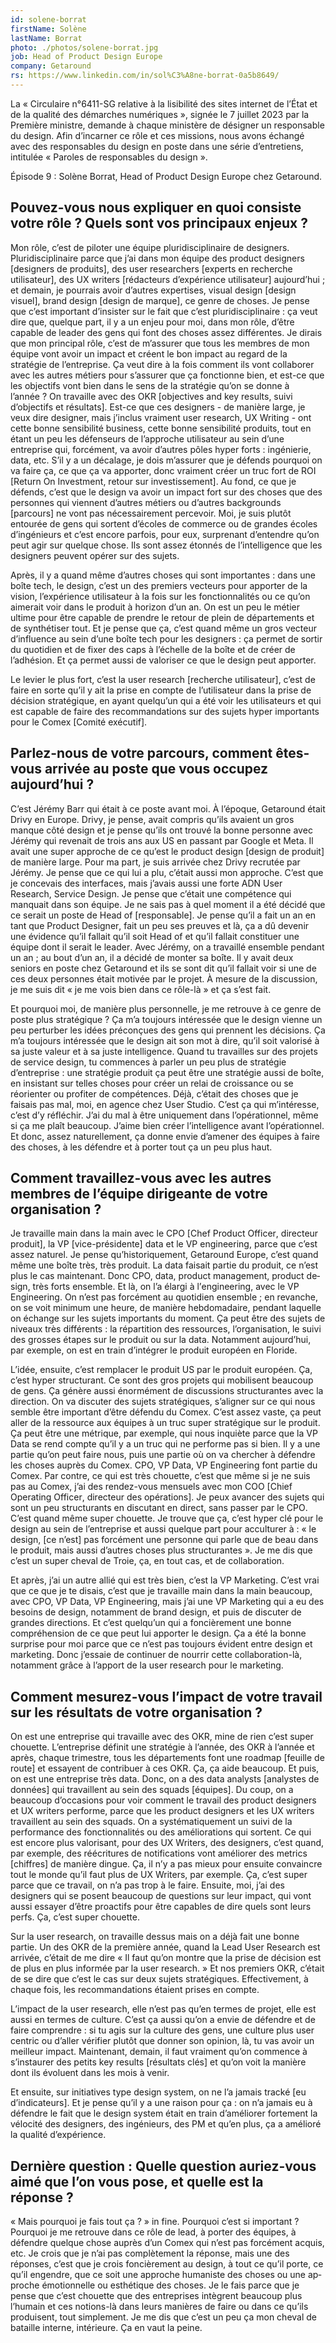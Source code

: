 ```yaml
---
id: solene-borrat
firstName: Solène
lastName: Borrat
photo: ./photos/solene-borrat.jpg
job: Head of Product Design Europe
company: Getaround
rs: https://www.linkedin.com/in/sol%C3%A8ne-borrat-0a5b8649/
---
```


<p class="fr-text--lead">La «&nbsp;Circulaire n°6411-SG relative à la lisibilité des sites internet de l’État et de la qualité des démarches numériques&nbsp;», signée le 7 juillet 2023 par la Première ministre, demande à chaque ministère de désigner un responsable du design. Afin d’incarner ce rôle et ces missions, nous avons échangé avec des responsables du design en poste dans une série d’entretiens, intitulée «&nbsp;Paroles de responsables du design&nbsp;».</p>

<p class="fr-text--lead">Épisode 9&nbsp;: Solène Borrat, <span lang="en">Head of Product Design Europe</span> chez <span lang="en">Getaround</span>.</p>

<h2 class="fr-h6">Pouvez-vous nous expliquer en quoi consiste votre rôle&nbsp;? Quels sont vos principaux enjeux&nbsp;?</h2>

Mon rôle, c’est de piloter une équipe pluridisciplinaire de designers. Pluridisciplinaire parce que j’ai dans mon équipe des <span lang="en">product designers</span> [designers de produits], des <span lang="en">user researchers</span> [experts en recherche utilisateur], des <span lang="en">UX writers</span> [rédacteurs d’expérience utilisateur] aujourd’hui&nbsp;; et demain, je pourrais avoir d’autres expertises, <span lang="en">visual design</span> [design visuel], <span lang="en">brand design</span> [design de marque], ce genre de choses. Je pense que c’est important d’insister sur le fait que c’est pluridisciplinaire&nbsp;: ça veut dire que, quelque part, il y a un enjeu pour moi, dans mon rôle, d’être capable de leader des gens qui font des choses assez différentes. Je dirais que mon principal rôle, c’est de m’assurer que tous les membres de mon équipe vont avoir un impact et créent le bon impact au regard de la stratégie de l’entreprise. Ça veut dire à la fois comment ils vont collaborer avec les autres métiers pour s’assurer que ça fonctionne bien, et est-ce que les objectifs vont bien dans le sens de la stratégie qu’on se donne à l’année&nbsp;? On travaille avec des <span lang="en">OKR [objectives and key results</span>, suivi d’objectifs et résultats]. Est-ce que ces designers -&nbsp;de manière large, je veux dire designer, mais j’inclus vraiment <span lang="en">user research, UX Writing</span>&nbsp;- ont cette bonne sensibilité <span lang="en">business</span>, cette bonne sensibilité produits, tout en étant un peu les défenseurs de l’approche utilisateur au sein d’une entreprise qui, forcément, va avoir d’autres pôles hyper forts&nbsp;: ingénierie, data, etc. S’il y a un décalage, je dois m’assurer que je défends pourquoi on va faire ça, ce que ça va apporter, donc vraiment créer un truc fort de <span lang="en">ROI [Return On Investment</span>, retour sur investissement]. Au fond, ce que je défends, c’est que le design va avoir un impact fort sur des choses que des personnes qui viennent d’autres métiers ou d’autres <span lang="en">backgrounds</span> [parcours] ne vont pas nécessairement percevoir. Moi, je suis plutôt entourée de gens qui sortent d’écoles de commerce ou de grandes écoles d’ingénieurs et c’est encore parfois, pour eux, surprenant d’entendre qu’on peut agir sur quelque chose. Ils sont assez étonnés de l’intelligence que les designers peuvent opérer sur des sujets.

Après, il y a quand même d’autres choses qui sont importantes&nbsp;: dans une boîte tech, le design, c’est un des premiers vecteurs pour apporter de la vision, l’expérience utilisateur à la fois sur les fonctionnalités ou ce qu’on aimerait voir dans le produit à horizon d’un an. On est un peu le métier ultime pour être capable de prendre le retour de plein de départements et de synthétiser tout. Et je pense que ça, c’est quand même un gros vecteur d’influence au sein d’une boîte tech pour les designers&nbsp;: ça permet de sortir du quotidien et de fixer des caps à l’échelle de la boîte et de créer de l’adhésion. Et ça permet aussi de valoriser ce que le design peut apporter.

Le levier le plus fort, c’est la <span lang="en">user research</span> [recherche utilisateur], c’est de faire en sorte qu’il y ait la prise en compte de l’utilisateur dans la prise de décision stratégique, en ayant quelqu’un qui a été voir les utilisateurs et qui est capable de faire des recommandations sur des sujets hyper importants pour le Comex [Comité exécutif].

<h2 class="fr-h6">Parlez-nous de votre parcours, comment êtes-vous arrivée au poste que vous occupez aujourd’hui&nbsp;?</h2>

C’est Jérémy Barr qui était à ce poste avant moi. À l’époque, <span lang="en">Getaround</span> était <span lang="en">Drivy</span> en Europe. <span lang="en">Drivy</span>, je pense, avait compris qu’ils avaient un gros manque côté design et je pense qu’ils ont trouvé la bonne personne avec Jérémy qui revenait de trois ans aux US en passant par Google et Meta. Il avait une super approche de ce qu’est le <span lang="en">product design</span> [design de produit] de manière large. Pour ma part, je suis arrivée chez <span lang="en">Drivy</span> recrutée par Jérémy. Je pense que ce qui lui a plu, c’était aussi mon approche. C’est que je concevais des interfaces, mais j’avais aussi une forte <span lang="en">ADN User Research, Service Design</span>. Je pense que c’était une compétence qui manquait dans son équipe. Je ne sais pas à quel moment il a été décidé que ce serait un poste de <span lang="en">Head of</span> [responsable]. Je pense qu’il a fait un an en tant que <span lang="en">Product Designer</span>, fait un peu ses preuves et là, ça a dû devenir une évidence qu’il fallait qu’il soit <span lang="en">Head of</span> et qu’il fallait constituer une équipe dont il serait le <span lang="en">leader</span>. Avec Jérémy, on a travaillé ensemble pendant un an&nbsp;; au bout d’un an, il a décidé de monter sa boîte. Il y avait deux seniors en poste chez <span lang="en">Getaround</span> et ils se sont dit qu’il fallait voir si une de ces deux personnes était motivée par le projet. À mesure de la discussion, je me suis dit «&nbsp;je me vois bien dans ce rôle-là&nbsp;» et ça s’est fait.

Et pourquoi moi, de manière plus personnelle, je me retrouve à ce genre de poste plus stratégique&nbsp;? Ça m’a toujours intéressée que le design vienne un peu perturber les idées préconçues des gens qui prennent les décisions. Ça m’a toujours intéressée que le design ait son mot à dire, qu’il soit valorisé à sa juste valeur et à sa juste intelligence. Quand tu travailles sur des projets de <span lang="en">service design</span>, tu commences à parler un peu plus de stratégie d’entreprise&nbsp;: une stratégie produit ça peut être une stratégie aussi de boîte, en insistant sur telles choses pour créer un relai de croissance ou se réorienter ou profiter de compétences. Déjà, c’était des choses que je faisais pas mal, moi, en agence chez <span lang="en">User</span> Studio. C’est ça qui m’intéresse, c’est d’y réfléchir. J’ai du mal à être uniquement dans l’opérationnel, même si ça me plaît beaucoup. J’aime bien créer l’intelligence avant l’opérationnel. Et donc, assez naturellement, ça donne envie d’amener des équipes à faire des choses, à les défendre et à porter tout ça un peu plus haut.

<h2 class="fr-h6">Comment travaillez-vous avec les autres membres de l’équipe dirigeante de votre organisation&nbsp;?</h2>

Je travaille main dans la main avec le <span lang="en">CPO [Chef Product Officer</span>, directeur produit], la VP [vice-présidente] data et le <span lang="en">VP engineering</span>, parce que c’est assez naturel. Je pense qu’historiquement, <span lang="en">Getaround</span> Europe, c’est quand même une boîte très, très produit. La data faisait partie du produit, ce n’est plus le cas maintenant. Donc <span lang="en">CPO, data, product management, product design</span>, très forts ensemble. Et là, on l’a élargi à l’<span lang="en">engineering</span>, avec le <span lang="en">VP Engineering</span>. On n’est pas forcément au quotidien ensemble&nbsp;; en revanche, on se voit minimum une heure, de manière hebdomadaire, pendant laquelle on échange sur les sujets importants du moment. Ça peut être des sujets de niveaux très différents&nbsp;: la répartition des ressources, l’organisation, le suivi des grosses étapes sur le produit ou sur la data. Notamment aujourd’hui, par exemple, on est en train d’intégrer le produit européen en Floride. 

L’idée, ensuite, c’est remplacer le produit US par le produit européen. Ça, c’est hyper structurant. Ce sont des gros projets qui mobilisent beaucoup de gens. Ça génère aussi énormément de discussions structurantes avec la direction. On va discuter des sujets stratégiques, s’aligner sur ce qui nous semble être important d’être défendu du Comex. C’est assez vaste, ça peut aller de la ressource aux équipes à un truc super stratégique sur le produit. Ça peut être une métrique, par exemple, qui nous inquiète parce que la VP Data se rend compte qu’il y a un truc qui ne performe pas si bien. Il y a une partie qu’on peut faire nous, puis une partie où on va chercher à défendre les choses auprès du Comex. <span lang="en">CPO, VP Data, VP Engineering</span> font partie du Comex. Par contre, ce qui est très chouette, c’est que même si je ne suis pas au Comex, j’ai des rendez-vous mensuels avec mon <span lang="en">COO [Chief Operating Officer</span>, directeur des opérations]. Je peux avancer des sujets qui sont un peu structurants en discutant en direct, sans passer par le <span lang="en">CPO</span>. C’est quand même super chouette. Je trouve que ça, c’est hyper clé pour le design au sein de l’entreprise et aussi quelque part pour acculturer à&nbsp;: «&nbsp;le design, [ce n’est] pas forcément une personne qui parle que de beau dans le produit, mais aussi d’autres choses plus structurantes&nbsp;». Je me dis que c’est un super cheval de Troie, ça, en tout cas, et de collaboration.

Et après, j’ai un autre allié qui est très bien, c’est la VP Marketing. C’est vrai que ce que je te disais, c’est que je travaille main dans la main beaucoup, avec <span lang="en">CPO, VP Data, VP Engineering</span>, mais j’ai une VP Marketing qui a eu des besoins de design, notamment de <span lang="en">brand design</span>, et puis de discuter de grandes directions. Et c’est quelqu’un qui a foncièrement une bonne compréhension de ce que peut lui apporter le design. Ça a été la bonne surprise pour moi parce que ce n’est pas toujours évident entre design et marketing. Donc j’essaie de continuer de nourrir cette collaboration-là, notamment grâce à l’apport de la <span lang="en">user research</span> pour le marketing.

<h2 class="fr-h6">Comment mesurez-vous l’impact de votre travail sur les résultats de votre organisation&nbsp;?</h2>

On est une entreprise qui travaille avec des <span lang="en">OKR</span>, mine de rien c’est super chouette. L’entreprise définit une stratégie à l’année, des <span lang="en">OKR</span> à l’année et après, chaque trimestre, tous les départements font une <span lang="en">roadmap</span> [feuille de route] et essayent de contribuer à ces <span lang="en">OKR</span>. Ça, ça aide beaucoup. Et puis, on est une entreprise très data. Donc, on a des <span lang="en">data analysts</span> [analystes de données] qui travaillent au sein des <span lang="en">squads</span> [équipes]. Du coup, on a beaucoup d’occasions pour voir comment le travail des <span lang="en">product designers</span> et <span lang="en">UX writers</span> performe, parce que les <span lang="en">product designers</span> et les <span lang="en">UX writers</span> travaillent au sein des <span lang="en">squads</span>. On a systématiquement un suivi de la performance des fonctionnalités ou des améliorations qui sortent. Ce qui est encore plus valorisant, pour des <span lang="en">UX Writers</span>, des designers, c’est quand, par exemple, des réécritures de notifications vont améliorer des <span lang="en">metrics</span> [chiffres] de manière dingue. Ça, il n’y a pas mieux pour ensuite convaincre tout le monde qu’il faut plus de <span lang="en">UX Writers</span>, par exemple. Ça, c’est super parce que ce travail, on n’a pas trop à le faire. Ensuite, moi, j’ai des designers qui se posent beaucoup de questions sur leur impact, qui vont aussi essayer d’être proactifs pour être capables de dire quels sont leurs perfs. Ça, c’est super chouette.

Sur la <span lang="en">user research</span>, on travaille dessus mais on a déjà fait une bonne partie. Un des <span lang="en">OKR</span> de la première année, quand la <span lang="en">Lead User Research</span> est arrivée, c’était de me dire «&nbsp;Il faut qu’on montre que la prise de décision est de plus en plus informée par la <span lang="en">user research</span>.&nbsp;» Et nos premiers <span lang="en">OKR</span>, c’était de se dire que c’est le cas sur deux sujets stratégiques. Effectivement, à chaque fois, les recommandations étaient prises en compte.

L’impact de la <span lang="en">user research</span>, elle n’est pas qu’en termes de projet, elle est aussi en termes de culture. C’est ça aussi qu’on a envie de défendre et de faire comprendre&nbsp;: si tu agis sur la culture des gens, une culture plus <span lang="en">user centric</span> ou d’aller vérifier plutôt que donner son opinion, là, tu vas avoir un meilleur impact. Maintenant, demain, il faut vraiment qu’on commence à s’instaurer des petits <span lang="en">key results</span> [résultats clés] et qu’on voit la manière dont ils évoluent dans les mois à venir.

Et ensuite, sur initiatives type <span lang="en">design system</span>, on ne l’a jamais tracké [eu d’indicateurs]. Et je pense qu’il y a une raison pour ça&nbsp;: on n’a jamais eu à défendre le fait que le <span lang="en">design system</span> était en train d’améliorer fortement la vélocité des designers, des ingénieurs, des PM et qu’en plus, ça a amélioré la qualité d’expérience.

<h2 class="fr-h6">Dernière question&nbsp;: Quelle question auriez-vous aimé que l’on vous pose, et quelle est la réponse&nbsp;?</h2>

«&nbsp;Mais pourquoi je fais tout ça&nbsp;?&nbsp;» in fine. Pourquoi c’est si important&nbsp;? Pourquoi je me retrouve dans ce rôle de <span lang="en">lead<span lang="en">, à porter des équipes, à défendre quelque chose auprès d’un Comex qui n’est pas forcément acquis, etc. Je crois que je n’ai pas complètement la réponse, mais une des réponses, c’est que je crois foncièrement au design, à tout ce qu’il porte, ce qu’il engendre, que ce soit une approche humaniste des choses ou une approche émotionnelle ou esthétique des choses. Je le fais parce que je pense que c’est chouette que des entreprises intègrent beaucoup plus l’humain et ces notions-là dans leurs manières de faire ou dans ce qu’ils produisent, tout simplement. Je me dis que c’est un peu ça mon cheval de bataille interne, intérieure. Ça en vaut la peine.
